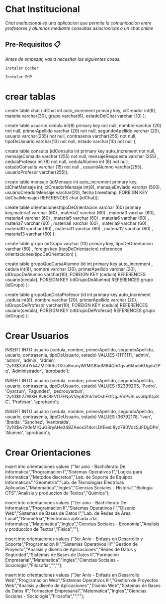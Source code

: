 # Chat Institucional

_Chat institucional es una aplicacion que permite la comunicacion entre profesores y alumnos mediante consultas asincronicas o un chat online_

## Pre-Requisitos 📋

_Antes de empezar, vas a necesitar las siguientes cosas:_

```
Instalar Docker
```
```
Instalar PHP
```

# crear tablas

create table chat (idChat int auto_increment primary key, ciCreador int(8), materia varchar(30), grupo varchar(6), estadoDelChat varchar (10) );

create table usuario( cedula int(8) primary key not null, nombre varchar (20) not null, primerApellido varchar (20) not null, segundoApellido varchar (20), usuario varchar(255) not null, contrasenia varchar(255) not null, tipoDeUsuario varchar(13) not null, estado varchar(10) not null );

create table consulta (idConsulta int primary key auto_increment not null, mensajeConsulta varchar (255) not null, mensajeRespuesta varchar (255) , cedulaProfesor int (8) not null, cedulaAlumno int (8) not null, estadoConsulta varchar (15) not null , usuarioAlumno varchar(255), usuarioProfesor varchar(255));

create table mensaje (idMensaje int auto_increment primary key, idChatMensaje int, ciCreadorMensaje int(8), mensajeEnviado varchar (500), usuarioCreadorMensaje varchar(20), fecha timestamp, FOREIGN KEY (idChatMensaje) REFERENCES chat (idChat));

create table orientaciones(tipoDeOrientacion varchar (60) primary key,materia1 varchar (60)  , materia2 varchar (60)  , materia3 varchar (60), materia4 varchar (60) , materia5 varchar (60) , materia6 varchar (60) , materia7 varchar (60) , materia8 varchar (60) , materia9 varchar (60) , materia10 varchar (60) , materia11 varchar (60) , materia12 varchar (60) , materia13 varchar (60) );

create table grupo (idGrupo varchar (10) primary key,  tipoDeOrientacion varchar (60) , foreign key (tipoDeOrientacion) references orientaciones(tipoDeOrientacion) );

create table grupoQueCursaAlumno (id int primary key auto_increment , cedula int(8), nombre varchar (20), primerApellido varchar (20),  idGrupoDeAlumno varchar(10), FOREIGN KEY (cedula) REFERENCES usuario(cedula),  FOREIGN KEY (idGrupoDeAlumno) REFERENCES grupo (idGrupo) ); 

create table grupoQueDictaProfesor (id int primary key auto_increment ,cedula int(8), nombre varchar (20), primerApellido varchar (20),  idGrupoDeProfesor varchar(10), FOREIGN KEY (cedula) REFERENCES usuario(cedula),  FOREIGN KEY (idGrupoDeProfesor) REFERENCES grupo (idGrupo) );


# Crear Usuarios

INSERT INTO usuario (cedula, nombre, primerApellido, segundoApellido, usuario, contrasenia, tipoDeUsuario, estado) VALUES (11111111, 'admin', 'admin', 'admin', 'admin', '$2y$10$3jAdYrk4ZMDlRRU1XUa8nucyWfMGBbdM64QhGqvu6khubKUgdu2Pq',
'Administrador', 'aprobado');

INSERT INTO usuario (cedula, nombre, primerApellido, segundoApellido, usuario, contrasenia, tipoDeUsuario, estado) VALUES (52399205, 'Pedro', 'Oyarzun', 'Fagundez', 'pedrooyarzun', '$2y$10$h2ZWXH.Av9OtEVO7FNpVVepR2hk2eOshFGDgJVnPvSLxvo6p1OpSC',
'Profesor', 'aprobado');

INSERT INTO usuario (cedula, nombre, primerApellido, segundoApellido, usuario, contrasenia, tipoDeUsuario, estado) VALUES (36792178, 'Ivan', 'Braida', 'Sanchez', 'ivanbraida', '$2y$10$w7z0eMrQuG3ryAHe349ZAeox314orLDfEesL8yz790VdzSJFDgDPe',
'Alumno', 'aprobado');

# Crear Orientaciones
insert into orientaciones values ("1er anio - Bachillerato De Informatica","Programacion I","Sistemas Operativos I","Logica para informatica","Metodos discretos","Lab. de Soporte de Equipos Informaticos","Geometria","Lab. de Tecnologias Electricas Aplicadas","Matematica","Ingles","Ciencias Sociales - Historia","Biologia CTS","Analisis y produccion de Textos","Quimica");

insert into orientaciones values ("2er anio - Bachillerato De Informatica","Programacion II","Sistemas Operativos II","Disenio Web","Sistemas de Bases de Datos I","Lab. de Redes de Área Local","Geometria","Electronica aplicada a la Informatica","Matematica","Ingles","Ciencias Sociales - Economia","Analisis y produccion de Textos","Fisica","");

insert into orientaciones values ("3er Anio - Enfasis en Desarrollo y Soporte","Programacion III","Sistemas Operativos III","Gestion de Proyecto","Analisis y diseño de Aplicaciones","Redes de Datos y Seguridad","Sistemas de Bases de Datos II","Formacion Empresarial","Matematica","Ingles","Ciencias Sociales - Sociologia","Filosofia","","");

insert into orientaciones values ("3er Anio - Enfasis en Desarrollo Web","Programacion Web","Sistemas Operativos III","Gestion de Proyectos Web","Analisis y diseño de Aplicaciones","Disenio Web","Sistemas de Bases de Datos II","Formacion Empresarial","Matematica","Ingles","Ciencias Sociales - Sociologia","Filosofia","","");
